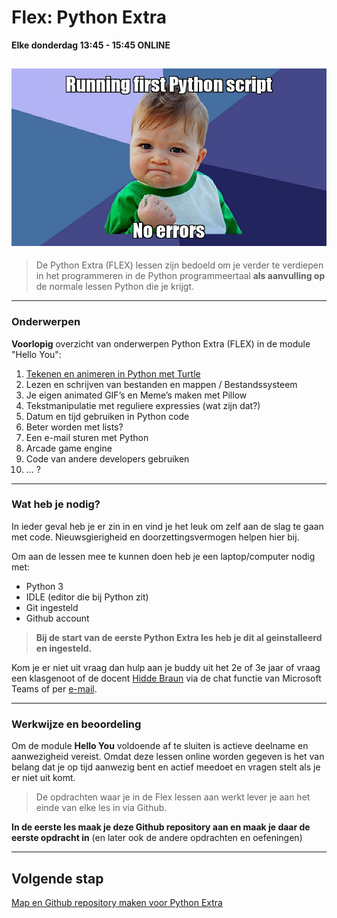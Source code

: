 # Flex: Python Extra
**Elke donderdag 13:45 - 15:45 ONLINE**

![](meme.jpg)
---

> De Python Extra (FLEX) lessen zijn bedoeld om je verder te verdiepen in het programmeren in de Python programmeertaal **als aanvulling op** de normale lessen Python die je krijgt.

---

### Onderwerpen

**Voorlopig** overzicht van onderwerpen Python Extra (FLEX) in de module "Hello You":

1. [Tekenen en animeren in Python met Turtle](01-turtle-graphics/index.md)
2. Lezen en schrijven van bestanden en mappen / Bestandssysteem
3. Je eigen animated GIF’s en Meme’s maken met Pillow
4. Tekstmanipulatie met reguliere expressies (wat zijn dat?)
5. Datum en tijd gebruiken in Python code
6. Beter worden met lists?
7. Een e-mail sturen met Python
8. Arcade game engine
9. Code van andere developers gebruiken
10. ... ?

---

### Wat heb je nodig?
In ieder geval heb je er zin in en vind je het leuk om zelf aan de slag te gaan met code. Nieuwsgierigheid en doorzettingsvermogen helpen hier bij.

Om aan de lessen mee te kunnen doen heb je een laptop/computer nodig met:

- Python 3
- IDLE (editor die bij Python zit)
- Git ingesteld 
- Github account

> **Bij de start van de eerste Python Extra les heb je dit al geinstalleerd en ingesteld.** 

Kom je er niet uit vraag dan hulp aan je buddy uit het 2e of 3e jaar of vraag een klasgenoot of de docent [Hidde Braun](sip:h.braun@ma-web.nl) via de chat functie van Microsoft Teams of per [e-mail](mailto:h.braun@ma-web.nl).

---

### Werkwijze en beoordeling

Om de module **Hello You** voldoende af te sluiten is actieve deelname en aanwezigheid vereist. Omdat deze lessen online worden gegeven is het van belang dat je op tijd aanwezig bent en actief meedoet en vragen stelt als je er niet uit komt.

> De opdrachten waar je in de Flex lessen aan werkt lever je aan het einde van elke les in via Github. 

**In de eerste les maak je deze Github repository aan en maak je daar de eerste opdracht in** (en later ook de andere opdrachten en oefeningen)

---
## Volgende stap
[Map en Github repository maken voor Python Extra](00-setup/index.md)











